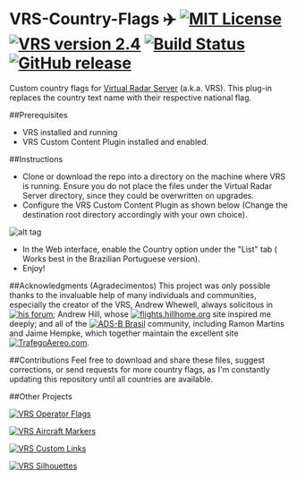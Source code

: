 # VRS-Country-Flags ✈️ [![MIT License](https://img.shields.io/badge/License-MIT-red.svg)](LICENSE) [![VRS version 2.4](https://img.shields.io/badge/VRS-v2.4-blue.svg)](http://virtualradarserver.co.uk/Download.aspx) [![Build Status](https://scrutinizer-ci.com/g/dedevillela/VRS-Country-Flags/badges/build.png?b=master)](https://scrutinizer-ci.com/g/dedevillela/VRS-Country-Flags/build-status/master) [![GitHub release](https://img.shields.io/github/release/dedevillela/VRS-Country-Flags.svg)]()
Custom country flags for [Virtual Radar Server](https://www.virtualradarserver.co.uk "Virtual Radar Server's Homepage") (a.k.a. VRS). This plug-in replaces the country text name with their respective national flag.

##Prerequisites
- VRS installed and running
- VRS Custom Content Plugin installed and enabled.

##Instructions
- Clone or download the repo into a directory on the machine where VRS is running. Ensure you do not place the files under the Virtual Radar Server directory, since they could be overwritten on upgrades.
- Configure the VRS Custom Content Plugin as shown below (Change the destination root directory accordingly with your own choice).

![alt tag](https://github.com/dedevillela/VRS-Country-Flags/blob/master/vrs-custom-content-options.png)

- In the Web interface, enable the Country option under the "List" tab ( Works best in the Brazilian Portuguese version).
- Enjoy!

##Acknowledgments (Agradecimentos)
This project was only possible thanks to the invaluable help of many individuals and communities, especially the creator of the VRS, Andrew Whewell, always solicitous in [![his forum](https://img.shields.io/badge/VRS-Forum-blue.svg)](https://forum.virtualradarserver.co.uk/); Andrew Hill, whose [![flights.hillhome.org](https://img.shields.io/badge/flights-hillhome.org-ADD6FF.svg)](http://flights.hillhome.org/) site inspired me deeply; and all of the [![ADS-B Brasil](https://img.shields.io/badge/ADS--B-Brasil-lightgrey.svg)](http://bradsb.com/forum/index.php) community, including Ramon Martins and Jaime Hempke, which together maintain the excellent site [![TrafegoAereo.com](https://img.shields.io/badge/Trafego-Aereo-yellowgreen.svg)](http://trafegoaereo.com/).

##Contributions
Feel free to download and share these files, suggest corrections, or send requests for more country flags, as I'm constantly updating this repository until all countries are available.

##Other Projects

[![VRS Operator Flags](https://img.shields.io/badge/VRS-Operator_Flags-red.svg)](https://github.com/dedevillela/VRS-Operator-Flags)

[![VRS Aircraft Markers](https://img.shields.io/badge/VRS-Aircraft_Markers-orange.svg)](https://github.com/dedevillela/VRS-Aircraft-Markers)

[![VRS Custom Links](https://img.shields.io/badge/VRS-Custom_Links-yellow.svg)](https://github.com/dedevillela/VRS-Custom-links/)

[![VRS Silhouettes](https://img.shields.io/badge/VRS-Silhouettes-brightgreen.svg)](https://github.com/dedevillela/VRS-Silhouettes)
